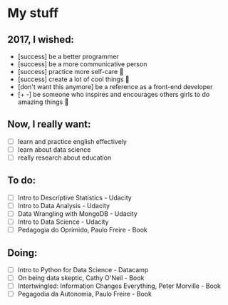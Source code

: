 # My stuff

## 2017, I wished:

- [success] be a better programmer
- [success] be a more communicative person
- [success] practice more self-care :tulip:
- [success] create a lot of cool things :whale:
- [don't want this anymore] be a reference as a front-end developer
- [+ -] be someone who inspires and encourages others girls to do amazing things :sparkling_heart:

## Now, I really want:

- [ ] learn and practice english effectively
- [ ] learn about data science
- [ ] really research about education

## To do:

- [ ] Intro to Descriptive Statistics - Udacity
- [ ] Intro to Data Analysis - Udacity
- [ ] Data Wrangling with MongoDB - Udacity
- [ ] Intro to Data Science - Udacity
- [ ] Pedagogia do Oprimido, Paulo Freire - Book

## Doing:

- [ ] Intro to Python for Data Science - Datacamp
- [ ] On being data skeptic, Cathy O'Neil - Book
- [ ] Intertwingled: Information Changes Everything, Peter Morville - Book
- [ ] Pegagodia da Autonomia, Paulo Freire - Book
